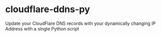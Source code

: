 # cloudflare-ddns-py
Update your CloudFlare DNS records with your dynamically changing IP Address with a single Python script
